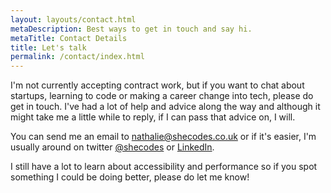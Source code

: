 ```yaml
---
layout: layouts/contact.html
metaDescription: Best ways to get in touch and say hi.
metaTitle: Contact Details
title: Let's talk
permalink: /contact/index.html
---
```


I'm not currently accepting contract work, but if you want to chat about startups, learning to code or making a career change into tech, please do get in touch. I've had a lot of help and advice along the way and although it might take me a little while to reply, if I can pass that advice on, I will.

You can send me an email to <a href="mailto:nathalie@shecodes.co.uk" title="send me an email directly from your mail client" class="email">nathalie@shecodes.co.uk</a> or if it's easier, I'm usually around on twitter <a href="https://twitter.com/she_codes" title="my twitter profile">@shecodes</a> or <a href="https://www.linkedin.com/in/shecodes/">LinkedIn</a>.

I still have a lot to learn about accessibility and performance so if you spot something I could be doing better, please do let me know!
